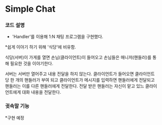 # Simple Chat


### 코드 설명

- 'Handler'를 이용해 1:N 채팅 프로그램을 구현했다.

<p>*쉽게 이야기 하기 위해 '식당'에 비유함.</p>
<p>식당(서버)이 가게를 열면 손님(클라이언트)이 들어오고 손님들은 매니저(핸들러)를 통해 필요한 것을 이야기한다.</p>

<p>서버는 서버만 열어주고 내용 전달을 하지 않는다. 클라이언트가 들어오면 클라이언트 당 한 개의 핸들러가 부여 되고 클라이언트가 메시지를 입력하면
핸들러에게 전달되고 핸들러는 이를 다른 핸들러에게 전달한다.
전달 받은 핸들러는 자신이 맡고 있느 클라이언트에게 대화 내용을 전달한다.</p>

### 귓속말 기능
*구현 예정

